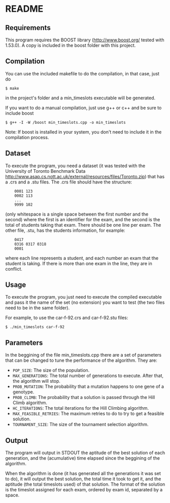 # README #

## Requirements ##
This program requires the BOOST library (http://www.boost.org/ tested with 1.53.0). A copy is included
in the boost folder with this project.

## Compilation ##
You can use the included makefile to do the compilation, in that case, just do

  `$ make`

in the project's folder and a min_timeslots executable will be generated.

If you want to do a manual compilation, just use g++ or c++ and be sure
to include boost

  `$ g++ -I -W /boost min_timeslots.cpp -o min_timeslots`

Note: If boost is installed in your system, you don't need to include it in the compilation
process.

## Dataset ##
To execute the program, you need a dataset (it was tested with the University of Toronto Benchmark
Data http://www.asap.cs.nott.ac.uk/external/resources/files/Toronto.zip) that has a .crs and a .stu
files. The .crs file should have the structure:

```
    0001 123
    0002 113
    ...
    9999 102
```

(only whitespace is a single space between the first number and the second)
where the first is an identifier for the exam, and the second is the total of students taking that exam.
There should be one line per exam.
The other file, .stu, has the students information, for example:

```
    0417
    0316 0317 0318
    0001
```

where each line represents a student, and each number an exam that the student is taking. If there is
more than one exam in the line, they are in conflict.

## Usage ##
To execute the program, you just need to execute the compiled executable and pass it the name
of the set (no extension) you want to test (the two files need to be in the same folder).

For example, to use the car-f-92.crs and car-f-92.stu files:

  `$ ./min_timeslots car-f-92`

## Parameters ##
In the beggining of the file min_timeslots.cpp there are a set of parameters that can be changed
to tune the performance of the algorithm. They are:

* `POP_SIZE`: The size of the population.
* `MAX_GENERATIONS`: The total number of generations to execute. After that, the algorithm will stop.
* `PROB_MUTATION`: The probability that a mutation happens to one gene of a genotype.
* `PROB_CLIMB`: The probability that a solution is passed through the Hill Climb algorithm.
* `HC_ITERATIONS`: The total iterations for the Hill Climbing algorithm.
* `MAX_FEASIBLE_RETRIES`: The maximum retries to do to try to get a feasible solution.
* `TOURNAMENT_SIZE`: The size of the tournament selection algorithm.

## Output ##
The program will output in STDOUT the aptitude of the best solution of each generation, and the (acumulative)
time elapsed since the beggining of the algorithm.

When the algorithm is done (it has generated all the generations it was set to do), it will output the
best solution, the total time it took to get it, and the aptitude (the total timeslots used) of that solution.
The format of the solution is the timeslot assigned for each exam, ordered by exam id, separated by a space.